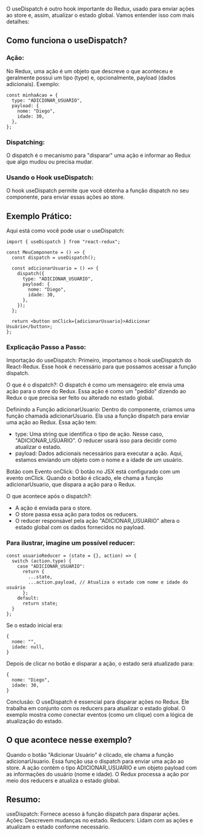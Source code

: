 O useDispatch é outro hook importante do Redux, usado para enviar ações ao store e, assim, atualizar o estado global. Vamos entender isso com mais detalhes:

## Como funciona o useDispatch?

### Ação: 
No Redux, uma ação é um objeto que descreve o que aconteceu e geralmente possui um tipo (type) e, opcionalmente, payload (dados adicionais). Exemplo:
```
const minhaAcao = {
  type: "ADICIONAR_USUARIO",
  payload: {
    nome: "Diego",
    idade: 30,
  },
};
```

### Dispatching: 
O dispatch é o mecanismo para "disparar" uma ação e informar ao Redux que algo mudou ou precisa mudar.

### Usando o Hook useDispatch: 
O hook useDispatch permite que você obtenha a função dispatch no seu componente, para enviar essas ações ao store.

## Exemplo Prático:
Aqui está como você pode usar o useDispatch:
```
import { useDispatch } from "react-redux";

const MeuComponente = () => {
  const dispatch = useDispatch();

  const adicionarUsuario = () => {
    dispatch({
      type: "ADICIONAR_USUARIO",
      payload: {
        nome: "Diego",
        idade: 30,
      },
    });
  };

  return <button onClick={adicionarUsuario}>Adicionar Usuário</button>;
};
```

### Explicação Passo a Passo:
Importação do useDispatch: Primeiro, importamos o hook useDispatch do React-Redux. Esse hook é necessário para que possamos acessar a função dispatch.

O que é o dispatch?: O dispatch é como um mensageiro: ele envia uma ação para o store do Redux. Essa ação é como um "pedido" dizendo ao Redux o que precisa ser feito ou alterado no estado global.

Definindo a Função adicionarUsuario: Dentro do componente, criamos uma função chamada adicionarUsuario. Ela usa a função dispatch para enviar uma ação ao Redux. Essa ação tem:
- type: Uma string que identifica o tipo de ação. Nesse caso, "ADICIONAR_USUARIO". O reducer usará isso para decidir como atualizar o estado.
- payload: Dados adicionais necessários para executar a ação. Aqui, estamos enviando um objeto com o nome e a idade de um usuário.

Botão com Evento onClick: O botão no JSX está configurado com um evento onClick. Quando o botão é clicado, ele chama a função adicionarUsuario, que dispara a ação para o Redux.

O que acontece após o dispatch?:
- A ação é enviada para o store.
- O store passa essa ação para todos os reducers.
- O reducer responsável pela ação "ADICIONAR_USUARIO" altera o estado global com os dados fornecidos no payload.

### Para ilustrar, imagine um possível reducer:

```
const usuarioReducer = (state = {}, action) => {
  switch (action.type) {
    case "ADICIONAR_USUARIO":
      return {
        ...state,
        ...action.payload, // Atualiza o estado com nome e idade do usuário
      };
    default:
      return state;
  }
};
```

Se o estado inicial era:
```
{
  nome: "",
  idade: null,
}
```

Depois de clicar no botão e disparar a ação, o estado será atualizado para:
```
{
  nome: "Diego",
  idade: 30,
}
```

Conclusão:
O useDispatch é essencial para disparar ações no Redux.
Ele trabalha em conjunto com os reducers para atualizar o estado global.
O exemplo mostra como conectar eventos (como um clique) com a lógica de atualização do estado.


## O que acontece nesse exemplo?
Quando o botão "Adicionar Usuário" é clicado, ele chama a função adicionarUsuario.
Essa função usa o dispatch para enviar uma ação ao store. A ação contém o tipo ADICIONAR_USUARIO e um objeto payload com as informações do usuário (nome e idade).
O Redux processa a ação por meio dos reducers e atualiza o estado global.

## Resumo:
useDispatch: Fornece acesso à função dispatch para disparar ações.
Ações: Descrevem mudanças no estado.
Reducers: Lidam com as ações e atualizam o estado conforme necessário.

